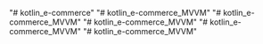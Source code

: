 "# kotlin_e-commerce" 
"# kotlin_e-commerce_MVVM" 
"# kotlin_e-commerce_MVVM" 
"# kotlin_e-commerce_MVVM" 
"# kotlin_e-commerce_MVVM" 
"# kotlin_e-commerce_MVVM" 
